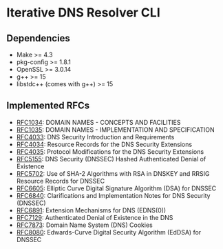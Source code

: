# Iterative DNS Resolver CLI

## Dependencies

- Make >= 4.3
- pkg-config >= 1.8.1
- OpenSSL >= 3.0.14
- g++ >= 15
- libstdc++ (comes with g++) >= 15

## Implemented RFCs
- [RFC1034](https://www.rfc-editor.org/rfc/rfc1034): DOMAIN NAMES - CONCEPTS AND FACILITIES
- [RFC1035](https://www.rfc-editor.org/rfc/rfc1035): DOMAIN NAMES - IMPLEMENTATION AND SPECIFICATION
- [RFC4033](https://www.rfc-editor.org/rfc/rfc4033): DNS Security Introduction and Requirements
- [RFC4034](https://www.rfc-editor.org/rfc/rfc4034): Resource Records for the DNS Security Extensions
- [RFC4035](https://www.rfc-editor.org/rfc/rfc4035): Protocol Modifications for the DNS Security Extensions
- [RFC5155](https://www.rfc-editor.org/rfc/rfc5155): DNS Security (DNSSEC) Hashed Authenticated Denial of Existence
- [RFC5702](https://www.rfc-editor.org/rfc/rfc5702): Use of SHA-2 Algorithms with RSA in DNSKEY and RRSIG Resource Records for DNSSEC
- [RFC6605](https://www.rfc-editor.org/rfc/rfc6605): Elliptic Curve Digital Signature Algorithm (DSA) for DNSSEC
- [RFC6840](https://www.rfc-editor.org/rfc/rfc6840): Clarifications and Implementation Notes for DNS Security (DNSSEC)
- [RFC6891](https://www.rfc-editor.org/rfc/rfc6891): Extension Mechanisms for DNS (EDNS(0))
- [RFC7129](https://www.rfc-editor.org/rfc/rfc7129): Authenticated Denial of Existence in the DNS
- [RFC7873](https://www.rfc-editor.org/rfc/rfc7873): Domain Name System (DNS) Cookies
- [RFC8080](https://www.rfc-editor.org/rfc/rfc8080): Edwards-Curve Digital Security Algorithm (EdDSA) for DNSSEC
